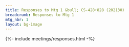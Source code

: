 ```yaml
---
title: Responses to Mtg 1 &bull; CS-428+828 (202130)
breadcrumb: Responses to Mtg 1
mtg_nbr: 1
layout: bg-image
---
```


{%- include meetings/responses.html -%}
